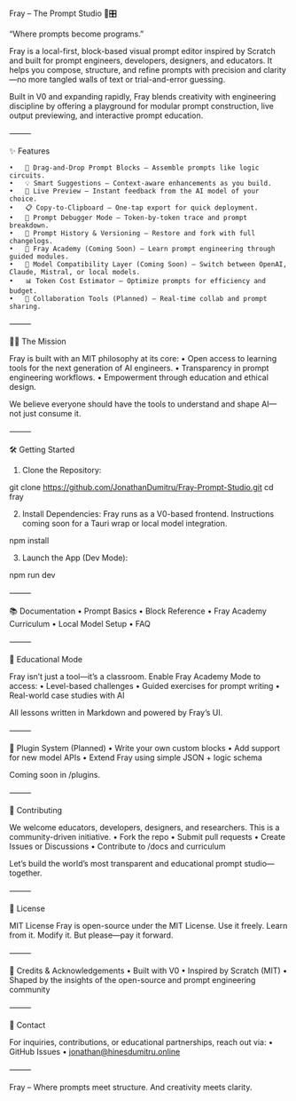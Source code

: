 Fray – The Prompt Studio 🧠🎛️

“Where prompts become programs.”

Fray is a local-first, block-based visual prompt editor inspired by Scratch and built for prompt engineers, developers, designers, and educators. It helps you compose, structure, and refine prompts with precision and clarity—no more tangled walls of text or trial-and-error guessing.

Built in V0 and expanding rapidly, Fray blends creativity with engineering discipline by offering a playground for modular prompt construction, live output previewing, and interactive prompt education.

⸻

✨ Features

	•	🔲 Drag-and-Drop Prompt Blocks – Assemble prompts like logic circuits.
	•	💡 Smart Suggestions – Context-aware enhancements as you build.
	•	🔁 Live Preview – Instant feedback from the AI model of your choice.
	•	📋 Copy-to-Clipboard – One-tap export for quick deployment.
	•	🧪 Prompt Debugger Mode – Token-by-token trace and prompt breakdown.
	•	🧭 Prompt History & Versioning – Restore and fork with full changelogs.
	•	🧠 Fray Academy (Coming Soon) – Learn prompt engineering through guided modules.
	•	🔌 Model Compatibility Layer (Coming Soon) – Switch between OpenAI, Claude, Mistral, or local models.
	•	📊 Token Cost Estimator – Optimize prompts for efficiency and budget.
	•	🤝 Collaboration Tools (Planned) – Real-time collab and prompt sharing.

⸻

🧑‍🎓 The Mission

Fray is built with an MIT philosophy at its core:
	•	Open access to learning tools for the next generation of AI engineers.
	•	Transparency in prompt engineering workflows.
	•	Empowerment through education and ethical design.

We believe everyone should have the tools to understand and shape AI—not just consume it.

⸻

🛠️ Getting Started

1. Clone the Repository:

git clone https://github.com/JonathanDumitru/Fray-Prompt-Studio.git
cd fray

2. Install Dependencies:
Fray runs as a V0-based frontend. Instructions coming soon for a Tauri wrap or local model integration.

npm install

3. Launch the App (Dev Mode):

npm run dev


⸻

📚 Documentation
	•	Prompt Basics
	•	Block Reference
	•	Fray Academy Curriculum
	•	Local Model Setup
	•	FAQ

⸻

🧠 Educational Mode

Fray isn’t just a tool—it’s a classroom. Enable Fray Academy Mode to access:
	•	Level-based challenges
	•	Guided exercises for prompt writing
	•	Real-world case studies with AI

All lessons written in Markdown and powered by Fray’s UI.

⸻

🧩 Plugin System (Planned)
	•	Write your own custom blocks
	•	Add support for new model APIs
	•	Extend Fray using simple JSON + logic schema

Coming soon in /plugins.

⸻

📢 Contributing

We welcome educators, developers, designers, and researchers. This is a community-driven initiative.
	•	Fork the repo
	•	Submit pull requests
	•	Create Issues or Discussions
	•	Contribute to /docs and curriculum

Let’s build the world’s most transparent and educational prompt studio—together.

⸻

🪪 License

MIT License
Fray is open-source under the MIT License. Use it freely. Learn from it. Modify it. But please—pay it forward.

⸻

🙏 Credits & Acknowledgements
	•	Built with V0
	•	Inspired by Scratch (MIT)
	•	Shaped by the insights of the open-source and prompt engineering community

⸻

💬 Contact

For inquiries, contributions, or educational partnerships, reach out via:
	•	GitHub Issues
	•	jonathan@hinesdumitru.online

⸻

Fray – Where prompts meet structure. And creativity meets clarity.

